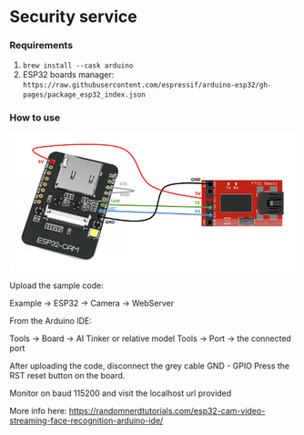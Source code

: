 # Security service


### Requirements
1. `brew install --cask arduino`
2. ESP32 boards manager: `https://raw.githubusercontent.com/espressif/arduino-esp32/gh-pages/package_esp32_index.json`

### How to use 
![Alt text](./esp32-cam-connectivity.png "ESP32-CAM connectivity")

Upload the sample code:

Example -> ESP32 -> Camera -> WebServer

From the Arduino IDE:

Tools -> Board -> AI Tinker or relative model
Tools -> Port -> the connected port

After uploading the code, disconnect the grey cable GND - GPIO
Press the RST reset button on the board.

Monitor on baud 115200 and visit the localhost url provided


More info here: https://randomnerdtutorials.com/esp32-cam-video-streaming-face-recognition-arduino-ide/